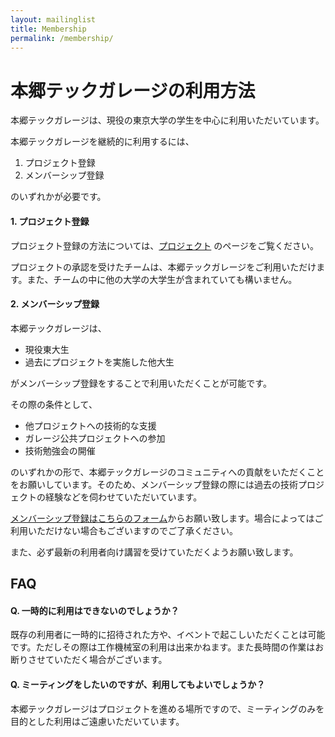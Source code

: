```yaml
---
layout: mailinglist
title: Membership
permalink: /membership/
---
```


# 本郷テックガレージの利用方法

本郷テックガレージは、現役の東京大学の学生を中心に利用いただいています。

本郷テックガレージを継続的に利用するには、

1. プロジェクト登録
1. メンバーシップ登録

のいずれかが必要です。

#### 1. プロジェクト登録

プロジェクト登録の方法については、[プロジェクト](../projects/) のページをご覧ください。

プロジェクトの承認を受けたチームは、本郷テックガレージをご利用いただけます。また、チームの中に他の大学の大学生が含まれていても構いません。

#### 2. メンバーシップ登録

本郷テックガレージは、

- 現役東大生
- 過去にプロジェクトを実施した他大生

がメンバーシップ登録をすることで利用いただくことが可能です。

その際の条件として、

- 他プロジェクトへの技術的な支援
- ガレージ公共プロジェクトへの参加
- 技術勉強会の開催

のいずれかの形で、本郷テックガレージのコミュニティへの貢献をいただくことをお願いしています。そのため、メンバーシップ登録の際には過去の技術プロジェクトの経験などを伺わせていただいています。

[メンバーシップ登録はこちらのフォーム](https://goo.gl/forms/ba1D3ONLqqo3lyTH3)からお願い致します。場合によってはご利用いただけない場合もございますのでご了承ください。

また、必ず最新の利用者向け講習を受けていただくようお願い致します。

## FAQ

#### Q. 一時的に利用はできないのでしょうか？

既存の利用者に一時的に招待された方や、イベントで起こしいただくことは可能です。ただしその際は工作機械室の利用は出来かねます。また長時間の作業はお断りさせていただく場合がございます。

#### Q. ミーティングをしたいのですが、利用してもよいでしょうか？

本郷テックガレージはプロジェクトを進める場所ですので、ミーティングのみを目的とした利用はご遠慮いただいています。

